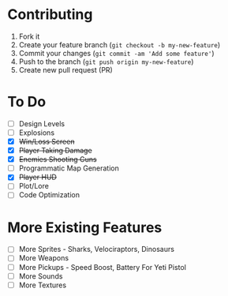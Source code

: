 # Contributing

1. Fork it
2. Create your feature branch (`git checkout -b my-new-feature`)
3. Commit your changes (`git commit -am 'Add some feature'`)
4. Push to the branch (`git push origin my-new-feature`)
5. Create new pull request (PR)

# To Do

- [ ] Design Levels
- [ ] Explosions
- [x] ~~Win/Loss Screen~~
- [x] ~~Player Taking Damage~~
- [x] ~~Enemies Shooting Guns~~
- [ ] Programmatic Map Generation
- [x] ~~Player HUD~~
- [ ] Plot/Lore
- [ ] Code Optimization

# More Existing Features

- [ ] More Sprites - Sharks, Velociraptors, Dinosaurs
- [ ] More Weapons
- [ ] More Pickups - Speed Boost, Battery For Yeti Pistol
- [ ] More Sounds
- [ ] More Textures